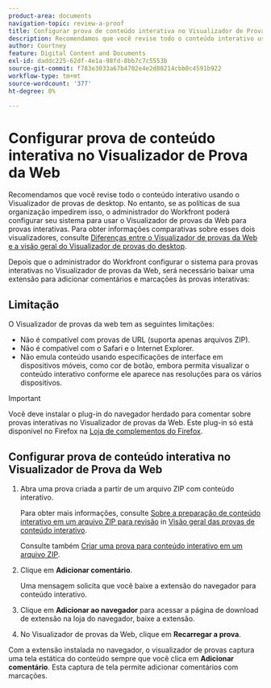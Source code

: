 ```yaml
---
product-area: documents
navigation-topic: review-a-proof
title: Configurar prova de conteúdo interativa no Visualizador de Prova da Web
description: Recomendamos que você revise todo o conteúdo interativo usando o Visualizador de provas de desktop. No entanto, se as políticas de sua organização impedirem isso, o administrador do Workfront poderá configurar seu sistema para usar o Visualizador de provas da Web para provas interativas. Para obter informações comparativas sobre esses dois visualizadores, consulte Diferenças entre o Visualizador de provas da Web e a visão geral do Visualizador de provas do desktop.
author: Courtney
feature: Digital Content and Documents
exl-id: daddc225-62df-4e1a-98fd-8bb7c7c5553b
source-git-commit: f783e3033a67b4702e4e2d80214cbb0c4591b922
workflow-type: tm+mt
source-wordcount: '377'
ht-degree: 0%

---
```


# Configurar prova de conteúdo interativa no Visualizador de Prova da Web

Recomendamos que você revise todo o conteúdo interativo usando o Visualizador de provas de desktop. No entanto, se as políticas de sua organização impedirem isso, o administrador do Workfront poderá configurar seu sistema para usar o Visualizador de provas da Web para provas interativas. Para obter informações comparativas sobre esses dois visualizadores, consulte [Diferenças entre o Visualizador de provas da Web e a visão geral do Visualizador de provas do desktop](../../../../review-and-approve-work/proofing/proofing-overview/understand-differences-between-web-viewer.md).

Depois que o administrador do Workfront configurar o sistema para provas interativas no Visualizador de provas da Web, será necessário baixar uma extensão para adicionar comentários e marcações às provas interativas:

## Limitação

O Visualizador de provas da web tem as seguintes limitações:

* Não é compatível com provas de URL (suporta apenas arquivos ZIP).
* Não é compatível com o Safari e o Internet Explorer.
* Não emula conteúdo usando especificações de interface em dispositivos móveis, como cor de botão, embora permita visualizar o conteúdo interativo conforme ele aparece nas resoluções para os vários dispositivos.

>[!IMPORTANT]
>
>Você deve instalar o plug-in do navegador herdado para comentar sobre provas interativas no Visualizador de provas da Web. Este plug-in só está disponível no Firefox na [Loja de complementos do Firefox](https://addons.mozilla.org/en-US/firefox/addon/proofhq-rich-media-review/).

## Configurar prova de conteúdo interativa no Visualizador de Prova da Web

1. Abra uma prova criada a partir de um arquivo ZIP com conteúdo interativo.

   Para obter mais informações, consulte [Sobre a preparação de conteúdo interativo em um arquivo ZIP para revisão](../../../../review-and-approve-work/proofing/proofing-overview/interactive-content-proofs.md#howtoprepareaninteractiveziparchive) in [Visão geral das provas de conteúdo interativo](../../../../review-and-approve-work/proofing/proofing-overview/interactive-content-proofs.md).

   Consulte também [Criar uma prova para conteúdo interativo em um arquivo ZIP](../../../../review-and-approve-work/proofing/creating-proofs-within-workfront/generate-proof-interactive-content.md).

1. Clique em **Adicionar comentário**.

   Uma mensagem solicita que você baixe a extensão do navegador para conteúdo interativo.

1. Clique em **Adicionar ao navegador** para acessar a página de download de extensão na loja do navegador, baixe a extensão.
1. No Visualizador de provas da Web, clique em **Recarregar a prova**.

Com a extensão instalada no navegador, o visualizador de provas captura uma tela estática do conteúdo sempre que você clica em **Adicionar comentário**. Esta captura de tela permite adicionar comentários com marcações.

 
